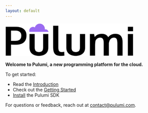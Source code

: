 ```yaml
---
layout: default
---
```


<img src="images/logo/logo_black_nobg_600.png" alt="Pulumi" style="margin: auto" width="400">

**Welcome to Pulumi, a new programming platform for the cloud.**

To get started:
* Read the [Introduction](./reference)
* Check out the [Getting Started](./quickstart)
* [Install](./install) the Pulumi SDK

For questions or feedback, reach out at [contact@pulumi.com](mailto:contact@pulumi.com).